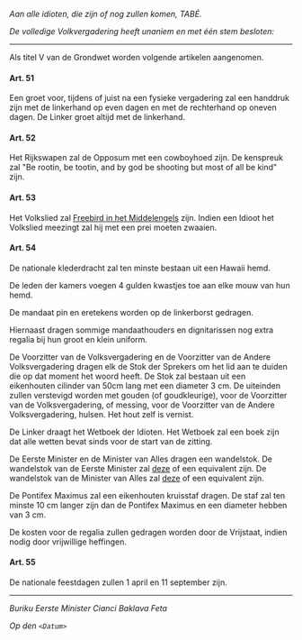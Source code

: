 _Aan alle idioten, die zijn of nog zullen komen, TABÉ._

_De volledige Volkvergadering heeft unaniem en met één stem besloten:_

--------------------------
Als titel V van de Grondwet worden volgende artikelen aangenomen.

#### Art. 51
Een groet voor, tijdens of juist na een fysieke vergadering zal een handdruk zijn met de linkerhand op even dagen en met de rechterhand op oneven dagen. De Linker groet altijd met de linkerhand.

#### Art. 52
Het Rijkswapen zal de Opposum met een cowboyhoed zijn. De kenspreuk zal "Be rootin, be tootin, and by god be shooting but most of all be kind" zijn.

#### Art. 53
Het Volkslied zal [Freebird in het Middelengels](https://www.youtube.com/watch?v=Ueg8QIt7ZTo) zijn. Indien een Idioot het Volkslied meezingt zal hij met een prei moeten zwaaien.

#### Art. 54
De nationale klederdracht zal ten minste bestaan uit een Hawaii hemd.

De leden der kamers voegen 4 gulden kwastjes toe aan elke mouw van hun hemd.

De mandaat pin en eretekens worden op de linkerborst gedragen.

Hiernaast dragen sommige mandaathouders en dignitarissen nog extra regalia bij hun groot en klein uniform.

De Voorzitter van de Volksvergadering en de Voorzitter van de Andere Volksvergadering dragen elk de Stok der Sprekers om het lid aan te duiden die op dat moment het woord heeft.
De Stok zal bestaan uit een eikenhouten cilinder van 50cm lang met een diameter 3 cm. De uiteinden zullen verstevigd worden met gouden (of goudkleurige), voor de Voorzitter van de Volksvergadering, of messing, voor de Voorzitter van de Andere Volksvergadering, hulsen. Het hout zelf is vernist.

De Linker draagt het Wetboek der Idioten. 
Het Wetboek zal een boek zijn dat alle wetten bevat sinds voor de start van de zitting.

De Eerste Minister en de Minister van Alles dragen een wandelstok.
De wandelstok van de Eerste Minister zal [deze](https://www.cavagnini.com/en/bastoni-da-passeggio/74-20296-elegant-cavagnini-artisan-walking-stick-style-and-quality-made-in-italy-2-head-model.html) of een equivalent zijn.
De wandelstok van de Minister van Alles zal [deze](https://www.cavagnini.com/en/bastoni-da-passeggio/75-20645-elegant-cavagnini-artisan-walking-stick-style-and-quality-made-in-italy-2-head-model.html) of een equivalent zijn.

De Pontifex Maximus zal een eikenhouten kruisstaf dragen. De staf zal ten minste 10 cm langer zijn dan de Pontifex Maximus en een diameter hebben van 3 cm.

De kosten voor de regalia zullen gedragen worden door de Vrijstaat, indien nodig door vrijwillige heffingen.

#### Art. 55
De nationale feestdagen zullen 1 april en 11 september zijn.

--------------------------

_Buriku Eerste Minister Cianci Baklava Feta_

_Op den ``<Datum>``_